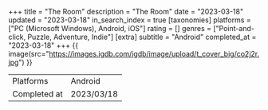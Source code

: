+++
title = "The Room"
description = "The Room"
date = "2023-03-18"
updated = "2023-03-18"
in_search_index = true
[taxonomies]
platforms = ["PC (Microsoft Windows), Android, iOS"]
rating = []
genres = ["Point-and-click, Puzzle, Adventure, Indie"]
[extra]
subtitle = "Android"
completed_at = "2023-03-18"
+++
{{ image(src="https://images.igdb.com/igdb/image/upload/t_cover_big/co2j2r.jpg") }}

|              |            |
| ------------ | ---------- |
| Platforms    | Android |
| Completed at | 2023/03/18 |

